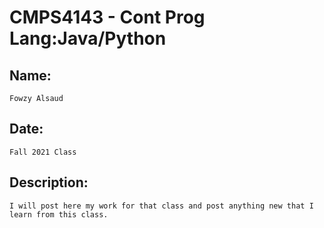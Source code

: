 # CMPS4143 - Cont Prog Lang:Java/Python
## Name:
    Fowzy Alsaud
## Date:
    Fall 2021 Class
## Description:
    I will post here my work for that class and post anything new that I learn from this class.
